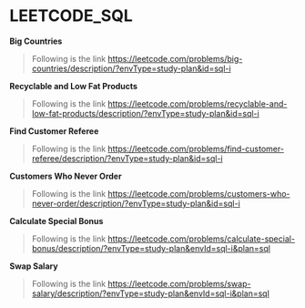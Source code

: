 # LEETCODE_SQL

**Big Countries**
> Following is the link https://leetcode.com/problems/big-countries/description/?envType=study-plan&id=sql-i


**Recyclable and Low Fat Products**
> Following is the link https://leetcode.com/problems/recyclable-and-low-fat-products/description/?envType=study-plan&id=sql-i

**Find Customer Referee**
> Following is the link https://leetcode.com/problems/find-customer-referee/description/?envType=study-plan&id=sql-i

**Customers Who Never Order**
> Following is the link https://leetcode.com/problems/customers-who-never-order/description/?envType=study-plan&id=sql-i

**Calculate Special Bonus**
> Following is the link https://leetcode.com/problems/calculate-special-bonus/description/?envType=study-plan&envId=sql-i&plan=sql

**Swap Salary**
> Following is the link https://leetcode.com/problems/swap-salary/description/?envType=study-plan&envId=sql-i&plan=sql
